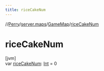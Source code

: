 ```yaml
---
title: riceCakeNum
---
```

//[Perry](../../../index.html)/[server.maps](../index.html)/[GameMap](index.html)/[riceCakeNum](rice-cake-num.html)



# riceCakeNum



[jvm]\
var [riceCakeNum](rice-cake-num.html): [Int](https://kotlinlang.org/api/latest/jvm/stdlib/kotlin/-int/index.html) = 0




